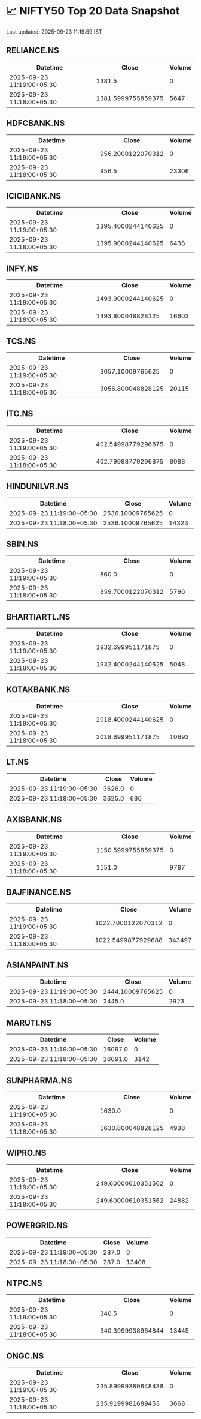 # 📈 NIFTY50 Top 20 Data Snapshot

Last updated: 2025-09-23 11:19:59 IST

## RELIANCE.NS

<table>
  <tr><th>Datetime</th><th>Close</th><th>Volume</th></tr>
  <tr><td>2025-09-23 11:19:00+05:30</td><td>1381.5</td><td>0</td></tr>
  <tr><td>2025-09-23 11:18:00+05:30</td><td>1381.5999755859375</td><td>5647</td></tr>
</table>

## HDFCBANK.NS

<table>
  <tr><th>Datetime</th><th>Close</th><th>Volume</th></tr>
  <tr><td>2025-09-23 11:19:00+05:30</td><td>956.2000122070312</td><td>0</td></tr>
  <tr><td>2025-09-23 11:18:00+05:30</td><td>956.5</td><td>23306</td></tr>
</table>

## ICICIBANK.NS

<table>
  <tr><th>Datetime</th><th>Close</th><th>Volume</th></tr>
  <tr><td>2025-09-23 11:19:00+05:30</td><td>1395.4000244140625</td><td>0</td></tr>
  <tr><td>2025-09-23 11:18:00+05:30</td><td>1395.9000244140625</td><td>6438</td></tr>
</table>

## INFY.NS

<table>
  <tr><th>Datetime</th><th>Close</th><th>Volume</th></tr>
  <tr><td>2025-09-23 11:19:00+05:30</td><td>1493.9000244140625</td><td>0</td></tr>
  <tr><td>2025-09-23 11:18:00+05:30</td><td>1493.800048828125</td><td>16603</td></tr>
</table>

## TCS.NS

<table>
  <tr><th>Datetime</th><th>Close</th><th>Volume</th></tr>
  <tr><td>2025-09-23 11:19:00+05:30</td><td>3057.10009765625</td><td>0</td></tr>
  <tr><td>2025-09-23 11:18:00+05:30</td><td>3056.800048828125</td><td>20115</td></tr>
</table>

## ITC.NS

<table>
  <tr><th>Datetime</th><th>Close</th><th>Volume</th></tr>
  <tr><td>2025-09-23 11:19:00+05:30</td><td>402.54998779296875</td><td>0</td></tr>
  <tr><td>2025-09-23 11:18:00+05:30</td><td>402.79998779296875</td><td>8088</td></tr>
</table>

## HINDUNILVR.NS

<table>
  <tr><th>Datetime</th><th>Close</th><th>Volume</th></tr>
  <tr><td>2025-09-23 11:19:00+05:30</td><td>2536.10009765625</td><td>0</td></tr>
  <tr><td>2025-09-23 11:18:00+05:30</td><td>2536.10009765625</td><td>14323</td></tr>
</table>

## SBIN.NS

<table>
  <tr><th>Datetime</th><th>Close</th><th>Volume</th></tr>
  <tr><td>2025-09-23 11:19:00+05:30</td><td>860.0</td><td>0</td></tr>
  <tr><td>2025-09-23 11:18:00+05:30</td><td>859.7000122070312</td><td>5796</td></tr>
</table>

## BHARTIARTL.NS

<table>
  <tr><th>Datetime</th><th>Close</th><th>Volume</th></tr>
  <tr><td>2025-09-23 11:19:00+05:30</td><td>1932.699951171875</td><td>0</td></tr>
  <tr><td>2025-09-23 11:18:00+05:30</td><td>1932.4000244140625</td><td>5048</td></tr>
</table>

## KOTAKBANK.NS

<table>
  <tr><th>Datetime</th><th>Close</th><th>Volume</th></tr>
  <tr><td>2025-09-23 11:19:00+05:30</td><td>2018.4000244140625</td><td>0</td></tr>
  <tr><td>2025-09-23 11:18:00+05:30</td><td>2018.699951171875</td><td>10693</td></tr>
</table>

## LT.NS

<table>
  <tr><th>Datetime</th><th>Close</th><th>Volume</th></tr>
  <tr><td>2025-09-23 11:19:00+05:30</td><td>3626.0</td><td>0</td></tr>
  <tr><td>2025-09-23 11:18:00+05:30</td><td>3625.0</td><td>686</td></tr>
</table>

## AXISBANK.NS

<table>
  <tr><th>Datetime</th><th>Close</th><th>Volume</th></tr>
  <tr><td>2025-09-23 11:19:00+05:30</td><td>1150.5999755859375</td><td>0</td></tr>
  <tr><td>2025-09-23 11:18:00+05:30</td><td>1151.0</td><td>9787</td></tr>
</table>

## BAJFINANCE.NS

<table>
  <tr><th>Datetime</th><th>Close</th><th>Volume</th></tr>
  <tr><td>2025-09-23 11:19:00+05:30</td><td>1022.7000122070312</td><td>0</td></tr>
  <tr><td>2025-09-23 11:18:00+05:30</td><td>1022.5499877929688</td><td>343497</td></tr>
</table>

## ASIANPAINT.NS

<table>
  <tr><th>Datetime</th><th>Close</th><th>Volume</th></tr>
  <tr><td>2025-09-23 11:19:00+05:30</td><td>2444.10009765625</td><td>0</td></tr>
  <tr><td>2025-09-23 11:18:00+05:30</td><td>2445.0</td><td>2923</td></tr>
</table>

## MARUTI.NS

<table>
  <tr><th>Datetime</th><th>Close</th><th>Volume</th></tr>
  <tr><td>2025-09-23 11:19:00+05:30</td><td>16097.0</td><td>0</td></tr>
  <tr><td>2025-09-23 11:18:00+05:30</td><td>16091.0</td><td>3142</td></tr>
</table>

## SUNPHARMA.NS

<table>
  <tr><th>Datetime</th><th>Close</th><th>Volume</th></tr>
  <tr><td>2025-09-23 11:19:00+05:30</td><td>1630.0</td><td>0</td></tr>
  <tr><td>2025-09-23 11:18:00+05:30</td><td>1630.800048828125</td><td>4938</td></tr>
</table>

## WIPRO.NS

<table>
  <tr><th>Datetime</th><th>Close</th><th>Volume</th></tr>
  <tr><td>2025-09-23 11:19:00+05:30</td><td>249.60000610351562</td><td>0</td></tr>
  <tr><td>2025-09-23 11:18:00+05:30</td><td>249.60000610351562</td><td>24882</td></tr>
</table>

## POWERGRID.NS

<table>
  <tr><th>Datetime</th><th>Close</th><th>Volume</th></tr>
  <tr><td>2025-09-23 11:19:00+05:30</td><td>287.0</td><td>0</td></tr>
  <tr><td>2025-09-23 11:18:00+05:30</td><td>287.0</td><td>13408</td></tr>
</table>

## NTPC.NS

<table>
  <tr><th>Datetime</th><th>Close</th><th>Volume</th></tr>
  <tr><td>2025-09-23 11:19:00+05:30</td><td>340.5</td><td>0</td></tr>
  <tr><td>2025-09-23 11:18:00+05:30</td><td>340.3999938964844</td><td>13445</td></tr>
</table>

## ONGC.NS

<table>
  <tr><th>Datetime</th><th>Close</th><th>Volume</th></tr>
  <tr><td>2025-09-23 11:19:00+05:30</td><td>235.89999389648438</td><td>0</td></tr>
  <tr><td>2025-09-23 11:18:00+05:30</td><td>235.9199981689453</td><td>3668</td></tr>
</table>

